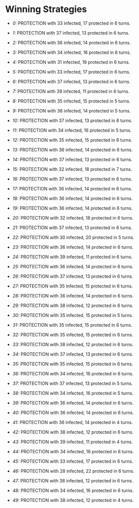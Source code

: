 # Winning Strategies

* _0:_ PROTECTION with 33 infected, 17 protected in 6 turns.


* _1:_ PROTECTION with 37 infected, 13 protected in 6 turns.


* _2:_ PROTECTION with 36 infected, 14 protected in 6 turns.


* _3:_ PROTECTION with 34 infected, 16 protected in 6 turns.


* _4:_ PROTECTION with 31 infected, 19 protected in 6 turns.


* _5:_ PROTECTION with 33 infected, 17 protected in 6 turns.


* _6:_ PROTECTION with 37 infected, 13 protected in 6 turns.


* _7:_ PROTECTION with 39 infected, 11 protected in 6 turns.


* _8:_ PROTECTION with 35 infected, 15 protected in 5 turns.


* _9:_ PROTECTION with 36 infected, 14 protected in 5 turns.


* _10:_ PROTECTION with 37 infected, 13 protected in 6 turns.


* _11:_ PROTECTION with 34 infected, 16 protected in 5 turns.


* _12:_ PROTECTION with 35 infected, 15 protected in 6 turns.


* _13:_ PROTECTION with 36 infected, 14 protected in 6 turns.


* _14:_ PROTECTION with 37 infected, 13 protected in 6 turns.


* _15:_ PROTECTION with 32 infected, 18 protected in 7 turns.


* _16:_ PROTECTION with 37 infected, 13 protected in 6 turns.


* _17:_ PROTECTION with 36 infected, 14 protected in 6 turns.


* _18:_ PROTECTION with 36 infected, 14 protected in 6 turns.


* _19:_ PROTECTION with 36 infected, 14 protected in 6 turns.


* _20:_ PROTECTION with 32 infected, 18 protected in 6 turns.


* _21:_ PROTECTION with 37 infected, 13 protected in 6 turns.


* _22:_ PROTECTION with 30 infected, 20 protected in 5 turns.


* _23:_ PROTECTION with 36 infected, 14 protected in 6 turns.


* _24:_ PROTECTION with 39 infected, 11 protected in 6 turns.


* _25:_ PROTECTION with 36 infected, 14 protected in 6 turns.


* _26:_ PROTECTION with 37 infected, 13 protected in 6 turns.


* _27:_ PROTECTION with 35 infected, 15 protected in 6 turns.


* _28:_ PROTECTION with 36 infected, 14 protected in 6 turns.


* _29:_ PROTECTION with 38 infected, 12 protected in 6 turns.


* _30:_ PROTECTION with 35 infected, 15 protected in 5 turns.


* _31:_ PROTECTION with 35 infected, 15 protected in 6 turns.


* _32:_ PROTECTION with 35 infected, 15 protected in 6 turns.


* _33:_ PROTECTION with 38 infected, 12 protected in 6 turns.


* _34:_ PROTECTION with 37 infected, 13 protected in 6 turns.


* _35:_ PROTECTION with 35 infected, 15 protected in 6 turns.


* _36:_ PROTECTION with 34 infected, 16 protected in 6 turns.


* _37:_ PROTECTION with 37 infected, 13 protected in 5 turns.


* _38:_ PROTECTION with 34 infected, 16 protected in 5 turns.


* _39:_ PROTECTION with 36 infected, 14 protected in 6 turns.


* _40:_ PROTECTION with 36 infected, 14 protected in 6 turns.


* _41:_ PROTECTION with 36 infected, 14 protected in 4 turns.


* _42:_ PROTECTION with 38 infected, 12 protected in 6 turns.


* _43:_ PROTECTION with 39 infected, 11 protected in 4 turns.


* _44:_ PROTECTION with 34 infected, 16 protected in 6 turns.


* _45:_ PROTECTION with 33 infected, 17 protected in 6 turns.


* _46:_ PROTECTION with 28 infected, 22 protected in 6 turns.


* _47:_ PROTECTION with 38 infected, 12 protected in 6 turns.


* _48:_ PROTECTION with 34 infected, 16 protected in 6 turns.


* _49:_ PROTECTION with 38 infected, 12 protected in 4 turns.


